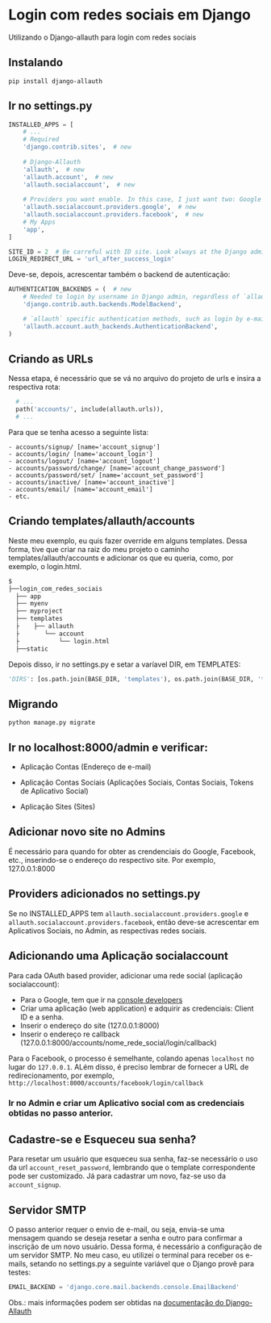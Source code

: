 # Login com redes sociais em Django
Utilizando o Django-allauth para login com redes sociais

## Instalando
 
```pip install django-allauth```


## Ir no settings.py

```python
INSTALLED_APPS = [
    # ...
    # Required
    'django.contrib.sites',  # new
    
    # Django-Allauth
    'allauth',  # new
    'allauth.account',  # new
    'allauth.socialaccount',  # new
    
    # Providers you want enable. In this case, I just want two: Google and Facebook
    'allauth.socialaccount.providers.google',  # new
    'allauth.socialaccount.providers.facebook',  # new
    # My Apps
    'app',
]

SITE_ID = 2  # Be carreful with ID site. Look always at the Django admin 
LOGIN_REDIRECT_URL = 'url_after_success_login'
```

Deve-se, depois, acrescentar também o backend de autenticação:

```python
AUTHENTICATION_BACKENDS = (  # new
    # Needed to login by username in Django admin, regardless of `allauth`
    'django.contrib.auth.backends.ModelBackend',

    # `allauth` specific authentication methods, such as login by e-mail
    'allauth.account.auth_backends.AuthenticationBackend',
)
```

## Criando as URLs
Nessa etapa, é necessário que se vá no arquivo do projeto de urls e insira a respectiva rota:

```python
  # ...
  path('accounts/', include(allauth.urls)),
  # ...
```

Para que se tenha acesso a seguinte lista:

```
- accounts/signup/ [name='account_signup']
- accounts/login/ [name='account_login']
- accounts/logout/ [name='account_logout']
- accounts/password/change/ [name='account_change_password']
- accounts/password/set/ [name='account_set_password']
- accounts/inactive/ [name='account_inactive']
- accounts/email/ [name='account_email']
- etc.

```
## Criando templates/allauth/accounts
Neste meu exemplo, eu quis fazer override em alguns templates. Dessa forma, tive que criar na raiz do meu projeto o caminho templates/allauth/accounts e adicionar os que eu queria, como, por exemplo, o login.html.

```bash
$
├──login_com_redes_sociais
  ├── app
  ├── myenv
  ├── myproject
  ├── templates
  ├    ├── allauth
  ├       └── account
  ├           └── login.html     
  ├──static
```

Depois disso, ir no settings.py e setar a varíavel DIR, em TEMPLATES:
```python
'DIRS': [os.path.join(BASE_DIR, 'templates'), os.path.join(BASE_DIR, 'templates', 'allauth')],
```
## Migrando
```
python manage.py migrate

```
## Ir no localhost:8000/admin e verificar:

- Aplicação Contas (Endereço de e-mail)

- Aplicação Contas Sociais (Aplicações Sociais, Contas Sociais, Tokens de Aplicativo Social)

- Aplicação Sites (Sites)

## Adicionar novo site no Admins

É necessário para quando for obter as crendenciais do Google, Facebook, etc., inserindo-se o endereço do respectivo site. Por exemplo, 127.0.0.1:8000

## Providers adicionados no settings.py

Se no INSTALLED_APPS tem ```allauth.socialaccount.providers.google``` e ```allauth.socialaccount.providers.facebook```, então deve-se acrescentar em Aplicativos Sociais, no Admin, as respectivas redes sociais.

## Adicionando uma Aplicação socialaccount

Para cada OAuth based provider, adicionar uma rede social (aplicação socialaccount):
- Para o Google, tem que ir na [console developers](https://console.developers.google.com)
- Criar uma aplicação (web application) e adquirir as credenciais: Client ID e a senha.
- Inserir o endereço do site (127.0.0.1:8000)
- Inserir o endereço re callback (127.0.0.1:8000/accounts/nome_rede_social/login/callback)

Para o Facebook, o processo é semelhante, colando apenas ```localhost``` no lugar do ```127.0.0.1```. ALém disso, é preciso lembrar de fornecer a URL de redirecionamento, por exemplo, ```http://localhost:8000/accounts/facebook/login/callback```

### Ir no Admin e criar um Aplicativo social com as credenciais obtidas no passo anterior.

## Cadastre-se e Esqueceu sua senha?

Para resetar um usuário que esqueceu sua senha, faz-se necessário o uso da url ```account_reset_password```, lembrando que o template correspondente pode ser customizado. Já para cadastrar um novo, faz-se uso da ```account_signup```. 

## Servidor SMTP

O passo anterior requer o envio de e-mail, ou seja, envia-se uma mensagem quando se deseja resetar a senha e outro para confirmar a inscrição de um novo usuário. Dessa forma, é necessário a configuração de um servidor SMTP. No meu caso, eu utilizei o terminal para receber os e-mails, setando no settings.py a seguinte variável que o Django provê para testes:

```python
EMAIL_BACKEND = 'django.core.mail.backends.console.EmailBackend'
```

Obs.: mais informações podem ser obtidas na [documentação do Django-Allauth](https://django-allauth.readthedocs.io/en/latest/overview.html)
